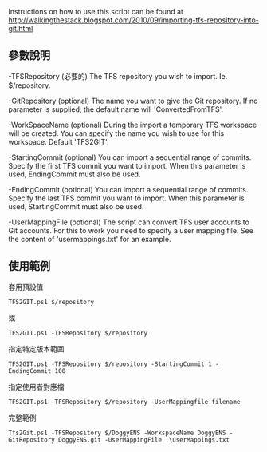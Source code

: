 
Instructions on how to use this script can be found at 
http://walkingthestack.blogspot.com/2010/09/importing-tfs-repository-into-git.html

參數說明
--------

-TFSRepository (必要的)
The TFS repository you wish to import. Ie. $/repository. 

-GitRepository (optional)
The name you want to give the Git repository. If no parameter is supplied, the default name will 'ConvertedFromTFS'.

-WorkSpaceName (optional)
During the import a temporary TFS workspace will be created. You can specify the name you wish to use for this workspace. Default 'TFS2GIT'.

-StartingCommit (optional)
You can import a sequential range of commits. Specify the first TFS commit you want to import.
When this parameter is used, EndingCommit must also be used.

-EndingCommit (optional)
You can import a sequential range of commits. Specify the last TFS commit you want to import.
When this parameter is used, StartingCommit must also be used.

-UserMappingFile (optional)
The script can convert TFS user accounts to Git accounts. For this to work you need to specify a user mapping file.
See the content of 'usermappings.txt' for an example.


使用範例
--------

套用預設值

	TFS2GIT.ps1 $/repository

或

	TFS2GIT.ps1 -TFSRepository $/repository

指定特定版本範圍

	TFS2GIT.ps1 -TFSRepository $/repository -StartingCommit 1 -EndingCommit 100

指定使用者對應檔

	TFS2GIT.ps1 -TFSRepository $/repository -UserMappingfile filename

完整範例

	Tfs2Git.ps1 -TFSRepository $/DoggyENS -WorkspaceName DoggyENS -GitRepository DoggyENS.git -UserMappingFile .\userMappings.txt
